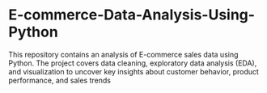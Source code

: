 # E-commerce-Data-Analysis-Using-Python
This repository contains an analysis of E-commerce sales data using Python. The project covers data cleaning, exploratory data analysis (EDA), and visualization to uncover key insights about customer behavior, product performance, and sales trends
